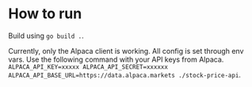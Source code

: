 # How to run
Build using `go build .`.

Currently, only the Alpaca client is working. All config is set through env vars. Use the following command with your API keys from Alpaca. `ALPACA_API_KEY=xxxxx ALPACA_API_SECRET=xxxxxx ALPACA_API_BASE_URL=https://data.alpaca.markets ./stock-price-api`.
